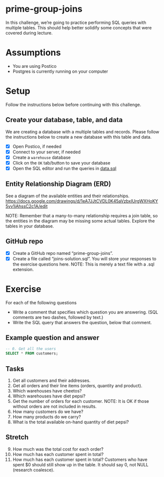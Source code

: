 # prime-group-joins

In this challenge, we’re going to practice performing SQL queries with multiple tables. This should help better solidify some concepts that were covered during lecture.

# Assumptions

* You are using Postico
* Postgres is currently running on your computer

# Setup
Follow the instructions below before continuing with this challenge.

## Create your database, table, and data

We are creating a database with a multiple tables and records. Please follow the instructions below to create a new database with this table and data.

- [x] Open Postico, if needed
- [x] Connect to your server, if needed
- [x] Create a `warehouse` database
- [x] Click on the `OK` tab/button to save your database
- [x] Open the SQL editor and run the queries in [data.sql](/data.sql)

## Entity Relationship Diagram (ERD)
See a diagram of the available entities and their relationships. https://docs.google.com/drawings/d/1eA7JJtCVDL0K45aVzbxIUrgWXHoKY5vv1jAhssC2c1A/edit

NOTE: Remember that a many-to-many relationship requires a join table, so the entities in the diagram may be missing some actual tables. Explore the tables in your database.

## GitHub repo
- [x] Create a GitHub repo named “prime-group-joins”. 
- [x] Create a file called “joins-solution.sql”. You will store your responses to the exercise questions here. NOTE: This is merely a text file with a .sql extension.

# Exercise

For each of the following questions

* Write a comment that specifies which question you are answering. (SQL comments are two dashes, followed by text.)
* Write the SQL query that answers the question, below that comment.


## Example question and answer

```SQL
-- 0. Get all the users
SELECT * FROM customers;
```

## Tasks
1. Get all customers and their addresses.
2. Get all orders and their line items (orders, quantity and product).
3. Which warehouses have cheetos?
4. Which warehouses have diet pepsi?
5. Get the number of orders for each customer. NOTE: It is OK if those without orders are not included in results.
6. How many customers do we have?
7. How many products do we carry?
8. What is the total available on-hand quantity of diet pepsi?

## Stretch
9. How much was the total cost for each order?
10. How much has each customer spent in total?
11. How much has each customer spent in total? Customers who have spent $0 should still show up in the table. It should say 0, not NULL (research coalesce).
